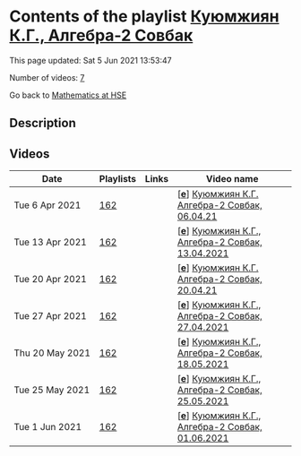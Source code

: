 # Contents of the playlist [Куюмжиян К.Г., Алгебра-2 Совбак](https://www.youtube.com/playlist?list=PLq3E5oubNNoBTMT6ftvJg3-f7gLk7F0v9)

This page updated: Sat 5 Jun 2021 13:53:47

Number of videos: [7](#videos)

Go back to [Mathematics at HSE](../README.md)

## Description



## Videos

|Date|Playlists|Links|Video name|
|---|---|---|---|
| Tue&nbsp;6&nbsp;Apr&nbsp;2021 | [162](../playlists/162 "Куюмжиян К.Г., Алгебра-2 Совбак") |  | [[**e**](https://studio.youtube.com/video/sroA9lNdujY/edit "Edit")] [Куюмжиян К.Г. Алгебра-2 Совбак, 06.04.21](https://www.youtube.com/watch?v=sroA9lNdujY&list=PLq3E5oubNNoBTMT6ftvJg3-f7gLk7F0v9) |
| Tue&nbsp;13&nbsp;Apr&nbsp;2021 | [162](../playlists/162 "Куюмжиян К.Г., Алгебра-2 Совбак") |  | [[**e**](https://studio.youtube.com/video/px_uZwYMzkQ/edit "Edit")] [Куюмжиян К.Г., Алгебра-2 Совбак, 13.04.2021](https://www.youtube.com/watch?v=px_uZwYMzkQ&list=PLq3E5oubNNoBTMT6ftvJg3-f7gLk7F0v9) |
| Tue&nbsp;20&nbsp;Apr&nbsp;2021 | [162](../playlists/162 "Куюмжиян К.Г., Алгебра-2 Совбак") |  | [[**e**](https://studio.youtube.com/video/ZX2D2bVuY-4/edit "Edit")] [Куюмжиян К.Г. Алгебра-2 Совбак, 20.04.21](https://www.youtube.com/watch?v=ZX2D2bVuY-4&list=PLq3E5oubNNoBTMT6ftvJg3-f7gLk7F0v9) |
| Tue&nbsp;27&nbsp;Apr&nbsp;2021 | [162](../playlists/162 "Куюмжиян К.Г., Алгебра-2 Совбак") |  | [[**e**](https://studio.youtube.com/video/6GbviCfQs08/edit "Edit")] [Куюмжиян К.Г., Алгебра-2 Совбак, 27.04.2021](https://www.youtube.com/watch?v=6GbviCfQs08&list=PLq3E5oubNNoBTMT6ftvJg3-f7gLk7F0v9) |
| Thu&nbsp;20&nbsp;May&nbsp;2021 | [162](../playlists/162 "Куюмжиян К.Г., Алгебра-2 Совбак") |  | [[**e**](https://studio.youtube.com/video/4dgLTnOybh0/edit "Edit")] [Куюмжиян К.Г., Алгебра-2 Совбак, 18.05.2021](https://www.youtube.com/watch?v=4dgLTnOybh0&list=PLq3E5oubNNoBTMT6ftvJg3-f7gLk7F0v9) |
| Tue&nbsp;25&nbsp;May&nbsp;2021 | [162](../playlists/162 "Куюмжиян К.Г., Алгебра-2 Совбак") |  | [[**e**](https://studio.youtube.com/video/8060u_9-PPU/edit "Edit")] [Куюмжиян К.Г., Алгебра-2 Совбак, 25.05.2021](https://www.youtube.com/watch?v=8060u_9-PPU&list=PLq3E5oubNNoBTMT6ftvJg3-f7gLk7F0v9) |
| Tue&nbsp;1&nbsp;Jun&nbsp;2021 | [162](../playlists/162 "Куюмжиян К.Г., Алгебра-2 Совбак") |  | [[**e**](https://studio.youtube.com/video/Lg6zHqCxhQM/edit "Edit")] [Куюмжиян К.Г., Алгебра-2 Совбак, 01.06.2021](https://www.youtube.com/watch?v=Lg6zHqCxhQM&list=PLq3E5oubNNoBTMT6ftvJg3-f7gLk7F0v9) |
